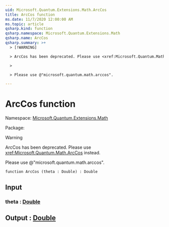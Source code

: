 ```yaml
---
uid: Microsoft.Quantum.Extensions.Math.ArcCos
title: ArcCos function
ms.date: 11/7/2020 12:00:00 AM
ms.topic: article
qsharp.kind: function
qsharp.namespace: Microsoft.Quantum.Extensions.Math
qsharp.name: ArcCos
qsharp.summary: >+
  > [!WARNING]

  > ArcCos has been deprecated. Please use <xref:Microsoft.Quantum.Math.ArcCos> instead.

  >

  > Please use @"microsoft.quantum.math.arccos".

---
```


# ArcCos function

Namespace: [Microsoft.Quantum.Extensions.Math](xref:Microsoft.Quantum.Extensions.Math)

Package: [](https://nuget.org/packages/)


> [!WARNING]
> ArcCos has been deprecated. Please use <xref:Microsoft.Quantum.Math.ArcCos> instead.
>
> Please use @"microsoft.quantum.math.arccos".



```qsharp
function ArcCos (theta : Double) : Double
```


## Input

### theta : [Double](xref:microsoft.quantum.lang-ref.double)





## Output : [Double](xref:microsoft.quantum.lang-ref.double)

